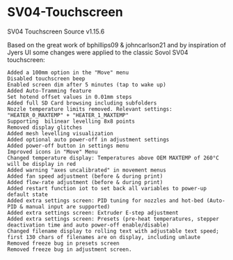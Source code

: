 # SV04-Touchscreen
 SV04 Touchscreen Source v1.15.6
 
 Based on the great work of bphillips09 & johncarlson21 and by inspiration of Jyers UI some changes were applied to the classic Sovol SV04 touchscreen:

    Added a 100mm option in the "Move" menu
    Disabled touchscreen beep
    Enabled screen dim after 5 minutes (tap to wake up)
    Added Auto-Tramming feature
    Set hotend offset values in 0.01mm steps
    Added full SD Card browsing including subfolders
    Nozzle temperature limits removed. Relevant settings: "HEATER_0_MAXTEMP" + "HEATER_1_MAXTEMP"
    Supporting  bilinear levelling 8x8 points
    Removed display glitches
    Added mesh levelling visualization
    Added optional auto power-off in adjustment settings
    Added power-off button in settings menu
    Improved icons in "Move" Menu
    Changed temperature display: Temperatures above OEM MAXTEMP of 260°C will be display in red
    Added warning "axes uncalibrated" in movement menus
    Added fan speed adjustment (before & during print)
    Added flow-rate adjustment (before & during print)
    Added restart function iot to set back all variables to power-up default state
    Added extra settings screen: PID tuning for nozzles and hot-bed (Auto-PID & manual input are supported)
    Added extra settings screen: Extruder E-step adjustment
    Added extra settings screen: Presets (pre-heat temperatures, stepper deactivation time and auto power-off enable/disable)
    Changed filename display to rolling text with adjustable text speed; first 130 chars of filenames are on display, including umlaute
    Removed freeze bug in presets screen
    Removed freeze bug in adjustment screen.


